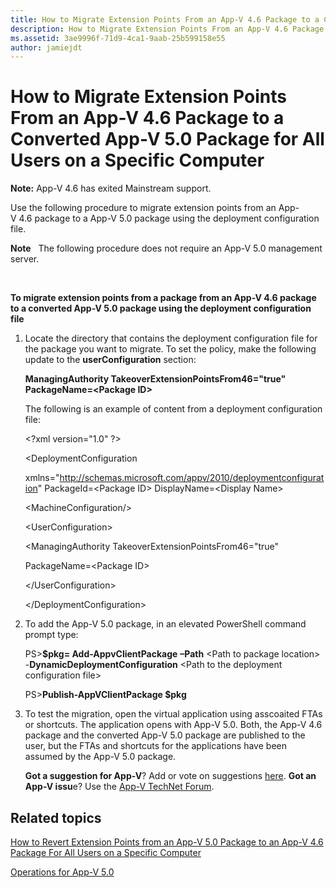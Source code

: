 ```yaml
---
title: How to Migrate Extension Points From an App-V 4.6 Package to a Converted App-V 5.0 Package for All Users on a Specific Computer
description: How to Migrate Extension Points From an App-V 4.6 Package to a Converted App-V 5.0 Package for All Users on a Specific Computer
ms.assetid: 3ae9996f-71d9-4ca1-9aab-25b599158e55
author: jamiejdt
---
```


# How to Migrate Extension Points From an App-V 4.6 Package to a Converted App-V 5.0 Package for All Users on a Specific Computer

**Note:** App-V 4.6 has exited Mainstream support.

Use the following procedure to migrate extension points from an App-V 4.6 package to a App-V 5.0 package using the deployment configuration file.

**Note**  
The following procedure does not require an App-V 5.0 management server.

 

**To migrate extension points from a package from an App-V 4.6 package to a converted App-V 5.0 package using the deployment configuration file**

1.  Locate the directory that contains the deployment configuration file for the package you want to migrate. To set the policy, make the following update to the **userConfiguration** section:

    **ManagingAuthority TakeoverExtensionPointsFrom46="true" PackageName=&lt;Package ID&gt;**

    The following is an example of content from a deployment configuration file:

    &lt;?xml version="1.0" ?&gt;

    &lt;DeploymentConfiguration

    xmlns="http://schemas.microsoft.com/appv/2010/deploymentconfiguration" PackageId=&lt;Package ID&gt; DisplayName=&lt;Display Name&gt;

    &lt;MachineConfiguration/&gt;

    &lt;UserConfiguration&gt;

    &lt;ManagingAuthority TakeoverExtensionPointsFrom46="true"

    PackageName=&lt;Package ID&gt;

    &lt;/UserConfiguration&gt;

    &lt;/DeploymentConfiguration&gt;

2.  To add the App-V 5.0 package, in an elevated PowerShell command prompt type:

    PS&gt;**$pkg= Add-AppvClientPackage** **–Path** &lt;Path to package location&gt; -**DynamicDeploymentConfiguration** &lt;Path to the deployment configuration file&gt;

    PS&gt;**Publish-AppVClientPackage $pkg**

3.  To test the migration, open the virtual application using asscoaited FTAs or shortcuts. The application opens with App-V 5.0. Both, the App-V 4.6 package and the converted App-V 5.0 package are published to the user, but the FTAs and shortcuts for the applications have been assumed by the App-V 5.0 package.

    **Got a suggestion for App-V**? Add or vote on suggestions [here](http://appv.uservoice.com/forums/280448-microsoft-application-virtualization). **Got an App-V issu**e? Use the [App-V TechNet Forum](https://social.technet.microsoft.com/Forums/home?forum=mdopappv).

## Related topics


[How to Revert Extension Points from an App-V 5.0 Package to an App-V 4.6 Package For All Users on a Specific Computer](how-to-revert-extension-points-from-an-app-v-50-package-to-an-app-v-46-package-for-all-users-on-a-specific-computer.md)

[Operations for App-V 5.0](operations-for-app-v-50.md)

 

 





